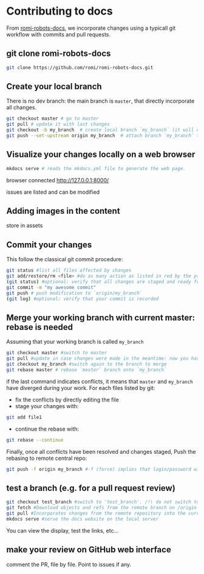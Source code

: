 # Contributing to docs

From [romi-robots-docs](https://github.com/romi/romi-robots-docs), we incorporate changes using a typicall git workflow with commits and pull requests.

## git clone romi-robots-docs
```bash
git clone https://github.com/romi/romi-robots-docs.git
```
## Create your local branch
There is no dev branch: the main branch is `master`, that directly incorporate all changes.
```bash
git checkout master # go to master
git pull # update it with last changes
git checkout -b my_branch  # create local branch `my_branch` (it will derived from the last master)
git push --set-upstream origin my_branch  # attach branch `my_branch` to `origin/my_branch`. GitHub login/password will be asked for.
```

## Visualize your changes locally on a web browser
```bash
mkdocs serve # reads the mkdocs.yml file to generate the web page.
```

browser connected http://127.0.0.1:8000/

issues are listed and can be modified

## Adding images in the content
store in assets

## Commit your changes 
This follow the classical git commit procedure:
```bash
git status #list all files affected by changes
git add/restore/rm <file> #do as many action as listed in red by the previous command
(git status) #optional: verify that all changes are staged and ready for commit)
git commit -m "my awesome commit"
git push # push modification to `origin/my_branch`
(git log) #optional: verify that your commit is recorded
```

## Merge your working branch with current master: rebase is needed
Assuming that your working branch is called `my_branch`
```bash
git checkout master #switch to master
git pull #update in case changes were made in the meantime: now you have the lastest master branch
git checkout my_branch #switch again to the branch to merge
git rebase master # rebase `master` branch onto `my_branch`
``` 
if the last command indicates conflicts, it means that `master` and `my_branch` have diverged during your work. For each files listed by git:
- fix the conflicts by directly editing the file
- stage your changes with:
```bash
git add file1
```
- continue the rebase with:
```bash
git rebase --continue
```
Finally, once all conflicts have been resolved and changes staged, Push the rebasing to remote central repo:
```bash
git push -f origin my_branch #-f (force) implies that login/password will be asked for.
```
## test a branch (e.g. for a pull request review)
```bash
git checkout test_branch #switch to 'test_branch'. /!\ do not switch to origin/test_branch since your working locally
git fetch #Download objects and refs from the remote branch on /origin
git pull #Incorporates changes from the remote repository into the current local `test_branch`
mkdocs serve #serve the docs website on the local server
```
You can view the display, test the links, etc...

## make your review on GitHub web interface
comment the PR, file by file. Point to issues if any.
